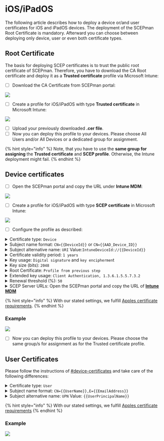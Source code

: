 # iOS/iPadOS

The following article describes how to deploy a device or/and user certificates for iOS and iPadOS devices. The deployment of the SCEPman Root Certificate is mandatory. Afterward you can choose between deploying only device, user or even both certificate types.

## Root Certificate

The basis for deploying SCEP certificates is to trust the public root certificate of SCEPman. Therefore, you have to download the CA Root certificate and deploy it as a **Trusted certificate** profile via Microsoft Intune:

* [ ] Download the CA Certificate from SCEPman portal:

![](<../../.gitbook/assets/image-1 (6).png>)

* [ ] Create a profile for iOS/iPadOS with type **Trusted certificate** in Microsoft Intune:

![](<../../.gitbook/assets/image (21).png>)

* [ ] Upload your previously downloaded **.cer file**.
* [ ] Now you can deploy this profile to your devices. Please choose All Users and/or All Devices or a dedicated group for assignment.

{% hint style="info" %}
Note, that you have to use the **same group for assigning** the **Trusted certificate** and **SCEP profile**. Otherwise, the Intune deployment might fail.
{% endhint %}

## Device certificates

* [ ] Open the SCEPman portal and copy the URL under **Intune MDM**:

![](../../.gitbook/assets/image-4.png)

* [ ] Create a profile for iOS/iPadOS with type **SCEP certificate** in Microsoft Intune:

![](<../../.gitbook/assets/image (1) (1) (1).png>)

* [ ] Configure the profile as described:

<details>

<summary>Certificate type: <code>Device</code></summary>

In this section we are setting up a device certificate.

</details>

<details>

<summary>Subject name format: <code>CN={{DeviceId}}</code> or <code>CN={{AAD_Device_ID}}</code></summary>

SCEPman uses the CN field of the subject to identify the device and as a seed for the certificate serial number generation. Azure AD and Intune offer two different IDs:

* \{{DeviceId\}}: This ID is generated and used by Intune **(Recommended)**\
  \
  (requires SCEPman 2.0 or higher and [#appconfig-intunevalidation-devicedirectory](../../scepman-configuration/optional/application-settings/intune-validation.md#appconfig-intunevalidation-devicedirectory "mention") to be set to **Intune** or **AADAndIntune**)

<!---->

* \{{AAD\_Device\_ID\}}: This ID is generated and used by Azure AD.\
  \
  (Note: When using Automated Device Enrollment via Apple Business Manager, this ID might change during device setup. If so, SCEPman might not be able to identify the device afterwards. The certificate would become invalid in that case.)

You can add other RDNs if needed (e.g.: `CN={{DeviceId}}, O=Contoso, CN={{WiFiMacAddress}}`). Supported variables are listed in the [Microsoft docs](https://docs.microsoft.com/en-us/mem/intune/protect/certificates-profile-scep#create-a-scep-certificate-profile).

</details>

<details>

<summary>Subject alternative name: <code>URI</code> Value:<code>IntuneDeviceId://{{DeviceId}}</code></summary>

The URI field is [recommended by Microsoft](https://techcommunity.microsoft.com/t5/intune-customer-success/new-microsoft-intune-service-for-network-access-control/ba-p/2544696) for NAC solutions to identify the devices based on their Intune Device ID.

Other SAN values like DNS can be added if needed.

</details>

<details>

<summary>Certificate validity period: <code>1 years</code></summary>

iOS/iPadOS devices ignore the configuration of the validity period via Intune. Please make sure, to configure [#appconfig-validityperioddays](../../scepman-configuration/optional/application-settings/certificates.md#appconfig-validityperioddays "mention") to a fixed value. We recommend 2 years, so you have to set this variable in SCEPman configuration to 730 days. But you can leave the certificate validity period setting to 1 year because Intune ignores it anyway.\
\
Also note, that **certificates on iOS/iPadOS are only renewed** by Intune when the device is **unlocked, online, syncing and in scope of the renewal threshold**. If certificates are expired (e.g.: device was offline and/or locked for a long time), they won't be renewed any more. Therefore, we recommend to choose an higher value here.

</details>

<details>

<summary>Key usage: <code>Digital signature</code> and <code>key enciphermen</code>t</summary>

Please activate both cryptographic actions.

</details>

<details>

<summary>Key size (bits): <code>2048</code></summary>

SCEPman supports 2048 bits.

</details>

<details>

<summary>Root Certificate: <code>Profile from previous step</code></summary>

Please select the Intune profile from [#root-certificate](ios.md#root-certificate "mention").

</details>

<details>

<summary>Extended key usage: <code>Client Authentication, 1.3.6.1.5.5.7.3.2</code></summary>

Please choose **Client Authentication (1.3.6.1.5.5.7.3.2)** under **Predefined values**. The other fields will be filled out automatically.

Currently, iOS/iPadOS devices do not support customized Extended Key Usages. So, certificates will always only have Client Authentication as Extended Key Usage.

</details>

<details>

<summary>Renewal threshold (%): <code>50</code></summary>

This value defines when the device is allowed to renew its certificate (based on remaining lifetime of existing certificate). Please read the note under **Certificate validity period** and select a suitable value that allows the device the renew the certificate over a long period. A value of 50% would allow the device with a 1 years valid certificate to start renewal 182 days before expiration.

</details>

<details>

<summary>SCEP Server URLs: Open the SCEPman portal and copy the URL of <a href="ios.md#device-certificates"><strong>Intune MDM</strong></a></summary>

**Example**

```
https://scepman.contoso.com/certsrv/mscep/mscep.dll
```

</details>

{% hint style="info" %}
With our stated settings, we fulfill [Apples certificate requirements](https://support.apple.com/en-us/HT210176).
{% endhint %}

### Example

![](../../.gitbook/assets/ReplaceDeviOS.png)

* [ ] Now you can deploy this profile to your devices. Please choose the same group/s for assignment as for the Trusted certificate profile.

## User Certificates

Please follow the instructions of [#device-certificates](ios.md#device-certificates "mention") and take care of the following differences:

<details>

<summary>Certificate type: <code>User</code></summary>

In this section we are setting up a user certificate.

</details>

<details>

<summary>Subject name format: <code>CN={{UserName}},E={{EmailAddress}}</code></summary>

You can define RDNs based on your needs. Supported variables are listed in the [Microsoft docs](https://docs.microsoft.com/en-us/mem/intune/protect/certificates-profile-scep#create-a-scep-certificate-profile). We recommend to include the username (e.g.: janedoe) and email address (e.g.: janedoe@contoso.com) as baseline setting.

</details>

<details>

<summary>Subject alternative name: <code>UPN</code> Value: <code>{{UserPrincipalName}}</code></summary>

SCEPman uses the UPN in the SAN to identify the user and as a seed for the certificate serial number generation (e.g.: janedoe@contoso.com).\
\
Other SAN values like Email address can be added if needed.

</details>

{% hint style="info" %}
With our stated settings, we fulfill [Apples certificate requirements](https://support.apple.com/en-us/HT210176)
{% endhint %}

### Example

![](../../.gitbook/assets/ReplaceUsriOS.png)
